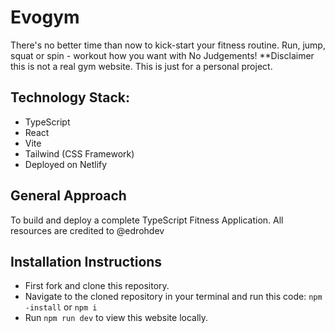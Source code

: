 # Evogym

There's no better time than now to kick-start your fitness routine. Run, jump, squat or spin - workout how you want with No Judgements!
**Disclaimer this is not a real gym website. This is just for a personal project.

## Technology Stack:
- TypeScript
- React
- Vite
- Tailwind (CSS Framework)
- Deployed on Netlify

## General Approach
To build and deploy a complete TypeScript Fitness Application. All resources are credited to @edrohdev

## Installation Instructions
* First fork and clone this repository.
* Navigate to the cloned repository in your terminal and run this code: ```npm -install``` or ```npm i```
* Run ```npm run dev``` to view this website locally.

